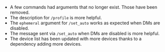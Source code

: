 * A few commands had arguments that no longer exist. Those have been removed.
* The description for `/profile` is more helpful.
* The `ephemeral` argument for `/set_auto` works as expected when DMs are disabled.
* The message sent via `/set_auto` when DMs are disabled is more helpful.
* The device list has been updated with more devices thanks to a dependency adding more devices.